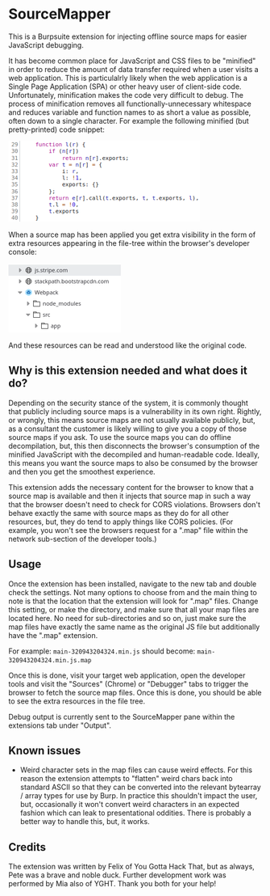 # SourceMapper
This is a Burpsuite extension for injecting offline source maps for easier JavaScript debugging.

It has become common place for JavaScript and CSS files to be "minified" in order to reduce the amount of data transfer required when a user visits a web application.  This is particulalrly likely when the web application is a Single Page Application (SPA) or other heavy user of client-side code.  Unfortunately, minification makes the code very difficult to debug.  The process of minification removes all functionally-unnecessary whitespace and reduces variable and function names to as short a value as possible, often down to a single character.  For example the following minified (but pretty-printed) code snippet:

![Minified JS code](assets/minifiedcode.png)

When a source map has been applied you get extra visibility in the form of extra resources appearing in the file-tree within the browser's developer console:

![Source Map applied](assets/mappedcode.png)

And these resources can be read and understood like the original code.

## Why is this extension needed and what does it do?
Depending on the security stance of the system, it is commonly thought that publicly including source maps is a vulnerability in its own right.  Rightly, or wrongly, this means source maps are not usually available publicly, but, as a consultant the customer is likely willing to give you a copy of those source maps if you ask.  To use the source maps you can do offline decompilation, but, this then disconnects the browser's consumption of the minified JavaScript with the decompiled and human-readable code.  Ideally, this means you want the source maps to also be consumed by the browser and then you get the smoothest experience.  

This extension adds the necessary content for the browser to know that a source map is available and then it injects that source map in such a way that the browser doesn't need to check for CORS violations.  Browsers don't behave exactly the same with source maps as they do for all other resources, but, they do tend to apply things like CORS policies.  (For example, you won't see the browsers request for a ".map" file within the network sub-section of the developer tools.)

## Usage
Once the extension has been installed, navigate to the new tab and double check the settings.  Not many options to choose from and the main thing to note is that the location that the extension will look for ".map" files.  Change this setting, or make the directory, and make sure that all your map files are located here.  No need for sub-directories and so on, just make sure the map files have exactly the same name as the original JS file but additionally have the ".map" extension.  

For example: `main-320943204324.min.js` should become: `main-320943204324.min.js.map`

Once this is done, visit your target web application, open the developer tools and visit the "Sources" (Chrome) or "Debugger" tabs to trigger the browser to fetch the source map files.  Once this is done, you should be able to see the extra resources in the file tree.

Debug output is currently sent to the SourceMapper pane within the extensions tab under "Output".

## Known issues
* Weird character sets in the map files can cause weird effects.  For this reason the extension attempts to "flatten" weird chars back into standard ASCII so that they can be converted into the relevant bytearray / array types for use by Burp.  In practice this shouldn't impact the user, but, occasionally it won't convert weird characters in an expected fashion which can leak to presentational oddities.  There is probably a better way to handle this, but, it works.

## Credits

The extension was written by Felix of You Gotta Hack That, but as always, Pete was a brave and noble duck.  Further development work was performed by Mia also of YGHT.  Thank you both for your help!
